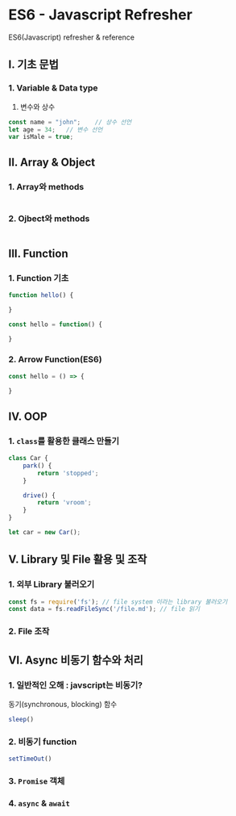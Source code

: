 # ES6 - Javascript Refresher
ES6(Javascript) refresher & reference

## I. 기초 문법
### 1. Variable & Data type
1. 변수와 상수
```js
const name = "john";    // 상수 선언
let age = 34;   // 변수 선언
var isMale = true;  
```

## II. Array & Object
### 1. Array와 methods
```js
```

### 2. Ojbect와 methods
```js
```

## III. Function
### 1. Function 기초
```js
function hello() {

}

const hello = function() {

} 
```

### 2. Arrow Function(ES6)
```js
const hello = () => {
    
}
```

## IV. OOP
### 1. `class`를 활용한 클래스 만들기 
```js
class Car {
    park() {
        return 'stopped';
    }

    drive() {
        return 'vroom';
    }
}

let car = new Car();
```

## V. Library 및 File 활용 및 조작
### 1. 외부 Library 불러오기
```js
const fs = require('fs'); // file system 이라는 library 불러오기
const data = fs.readFileSync('/file.md'); // file 읽기
```

### 2. File 조작

## VI. Async 비동기 함수와 처리
### 1. 일반적인 오해 : javscript는 비동기?
동기(synchronous, blocking) 함수 
```js
sleep()
```

### 2. 비동기 function
```js
setTimeOut()
```

### 3. `Promise` 객체

### 4. `async` & `await`